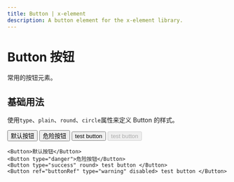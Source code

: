 ```yaml
---
title: Button | x-element
description: A button element for the x-element library.
---
```


# Button 按钮

常用的按钮元素。

## 基础用法

使用`type`、`plain`、`round`、`circle`属性来定义 Button 的样式。



<script setup>
    import  Button  from '../../src/components/Button/XButton.vue'
</script>

<Button>默认按钮</Button>
<Button type="danger">危险按钮</Button>
<Button type="success" round> test button </Button>
<Button ref="buttonRef" type="warning" disabled> test button </Button>


```vue
<Button>默认按钮</Button>
<Button type="danger">危险按钮</Button>
<Button type="success" round> test button </Button>
<Button ref="buttonRef" type="warning" disabled> test button </Button>
```